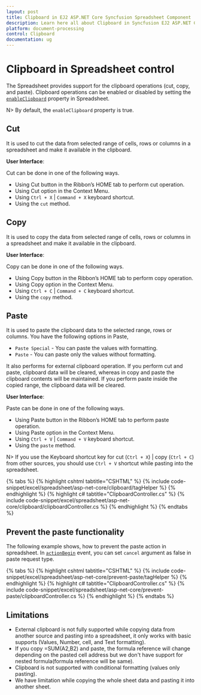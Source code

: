 ```yaml
---
layout: post
title: Clipboard in EJ2 ASP.NET Core Syncfusion Spreadsheet Component
description: Learn here all about Clipboard in Syncfusion EJ2 ASP.NET CORE Spreadsheet component of Syncfusion Essential JS 2 and more.
platform: document-processing
control: Clipboard
documentation: ug
---
```



# Clipboard in Spreadsheet control

The Spreadsheet provides support for the clipboard operations (cut, copy, and paste). Clipboard operations can be enabled or disabled by setting the [`enableClipboard`](https://help.syncfusion.com/cr/aspnetcore-js2/Syncfusion.EJ2.Spreadsheet.Spreadsheet.html#Syncfusion_EJ2_Spreadsheet_Spreadsheet_EnableClipboard) property in Spreadsheet.

N> By default, the `enableClipboard` property is true.

## Cut

It is used to cut the data from selected range of cells, rows or columns in a spreadsheet and make it available in the clipboard.

**User Interface**:

Cut can be done in one of the following ways.

* Using Cut button in the Ribbon’s HOME tab to perform cut operation.
* Using Cut option in the Context Menu.
* Using `Ctrl + X` | `Command + X` keyboard shortcut.
* Using the `cut` method.

## Copy

It is used to copy the data from selected range of cells, rows or columns in a spreadsheet and make it available in the clipboard.

**User Interface**:

Copy can be done in one of the following ways.

* Using Copy button in the Ribbon’s HOME tab to perform copy operation.
* Using Copy option in the Context Menu.
* Using `Ctrl + C` | `Command + C` keyboard shortcut.
* Using the `copy` method.

## Paste

It is used to paste the clipboard data to the selected range, rows or columns. You have the following options in Paste,

* `Paste Special` - You can paste the values with formatting.
* `Paste` - You can paste only the values without formatting.

It also performs for external clipboard operation. If you perform cut and paste, clipboard data will be cleared, whereas in copy and paste the clipboard contents will be maintained. If you perform paste inside the copied range, the clipboard data will be cleared.

**User Interface**:

Paste can be done in one of the following ways.

* Using Paste button in the Ribbon’s HOME tab to perform paste operation.
* Using Paste option in the Context Menu.
* Using `Ctrl + V` | `Command + V` keyboard shortcut.
* Using the `paste` method.

N> If you use the Keyboard shortcut key for cut (`Ctrl + X`) | copy (`Ctrl + C`) from other sources, you should use `Ctrl + V` shortcut while pasting into the spreadsheet.

{% tabs %}
{% highlight cshtml tabtitle="CSHTML" %}
{% include code-snippet/excel/spreadsheet/asp-net-core/clipboard/tagHelper %}
{% endhighlight %}
{% highlight c# tabtitle="ClipboardController.cs" %}
{% include code-snippet/excel/spreadsheet/asp-net-core/clipboard/clipboardController.cs %}
{% endhighlight %}
{% endtabs %}



## Prevent the paste functionality

The following example shows, how to prevent the paste action in spreadsheet. In [`actionBegin`](https://help.syncfusion.com/cr/aspnetcore-js2/Syncfusion.EJ2.Spreadsheet.Spreadsheet.html#Syncfusion_EJ2_Spreadsheet_Spreadsheet_ActionBegin) event, you can set `cancel` argument as false in paste request type.

{% tabs %}
{% highlight cshtml tabtitle="CSHTML" %}
{% include code-snippet/excel/spreadsheet/asp-net-core/prevent-paste/tagHelper %}
{% endhighlight %}
{% highlight c# tabtitle="ClipboardController.cs" %}
{% include code-snippet/excel/spreadsheet/asp-net-core/prevent-paste/clipboardController.cs %}
{% endhighlight %}
{% endtabs %}



## Limitations

* External clipboard is not fully supported while copying data from another source and pasting into a spreadsheet, it only works with basic supports (Values, Number, cell, and Text formatting).
* If you copy =SUM(A2,B2) and paste, the formula reference will change depending on the pasted cell address but we don't have support for nested formula(formula reference will be same).
* Clipboard is not supported with conditional formatting (values only pasting).
* We have limitation while copying the whole sheet data and pasting it into another sheet.
